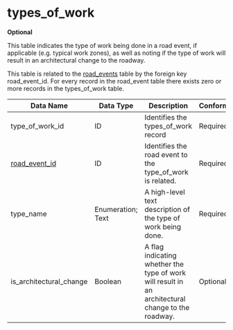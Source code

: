 # types_of_work
**Optional**

This table indicates the type of work being done in a road event, if applicable (e.g. typical work zones), as well as noting if the type of work will result in an architectural change to the roadway.

This table is related to the [road_events](/data-tables/road_events.md) table by the foreign key road_event_id.  For every record in the road_event table there exists zero or more records in the types_of_work table.

Data Name|Data Type|Description|Conformance|Notes
-|-|-|-|-|
type_of_work_id|ID|Identifies the types_of_work record|Required|Primary key
[road_event_id](/data-tables/road_events.md)|ID|Identifies the road event to the type_of_work is related.|Required|Foreign key
type_name|Enumeration; Text|A high-level text description of the type of work being done.|Required|See [type of work names](/data-tables/enumerated-field-definitions.md#Types-of-Work-Type-Names-Table)
is_architectural_change|Boolean|A flag indicating whether the type of work will result in an architectural change to the roadway.|Optional|
